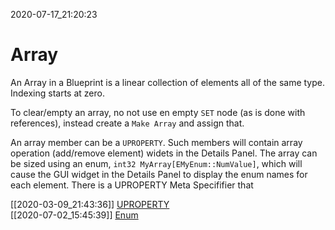 2020-07-17_21:20:23

# Array

An Array in a Blueprint is a linear collection of elements all of the same type.
Indexing starts at zero.

To clear/empty an array, no not use en empty `SET` node (as is done with references), instead create a `Make Array` and assign that.

An array member can be a `UPROPERTY`. 
Such members will contain array operation (add/remove element) widets in the Details Panel.
The array can be sized using an enum, `int32 MyArray[EMyEnum::NumValue]`,
which will cause the GUI widget in the Details Panel to display the enum names for each element.
There is a UPROPERTY Meta Specififier that 

[[2020-03-09_21:43:36]] [UPROPERTY](./UPROPERTY.md)  
[[2020-07-02_15:45:39]] [Enum](./Enum.md)  